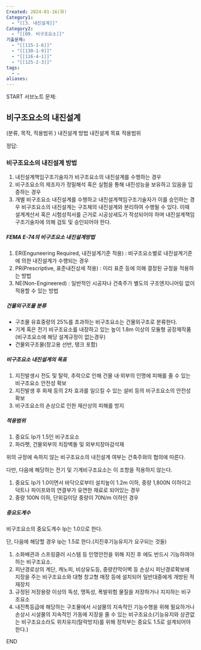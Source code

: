 ```yaml
---
Created: 2024-01-16(화)
Category1:
  - "[[3. 내진설계]]"
Category2:
  - "[[09. 비구조요소]]"
기출문제:
  - "[[115-1-6]]"
  - "[[130-1-9]]"
  - "[[116-4-1]]"
  - "[[125-2-3]]"
tags:
  - ✏️
aliases:
---
```

START
서브노트
문제:  

## 비구조요소의 내진설계
(분류, 목적, 적용범위 )
내진설계 방법
내진설계 목표
적용범위

정답: 

### 비구조요소의 내진설계 방법
1. 내진설계책임구조기술자가  비구조요소의 내진설계를 수행하는 경우
2. 비구조요소의 제조자가 정밀해석 혹은 실험을 통해 내진성능을 보유하고 있음을 입증하는 경우
3. 개별 비구조요소 내진설계를 수행하고 내진설계책임구조기술자가 이를 승인하는 경우 비구조요소의 내진설계는 구조체의 내진설계와 분리하여 수행될 수 있다. 이때 설계계산서 혹은 시험성적서를 근거로 시공상세도가 작성되어야 하며 내진설계책임구조기술자에 의해 검토 및 승인되어야 한다.
##### FEMA E-74의 비구조요소 내진설계방법
1. ER(Enguneering Required, 내진설계기준 적용) : 비구조요소별로 내진설계기준에 의한 내진설계가 수행되는 경우
2. PR(Prescriptive, 표준내진상세 적용) : 미리 표준 등에 의해 결정된 규정을 적용하는 방법
3. NE(Non-Engineered) : 일반적인 시공자나 건축주가 별도의 구조엔지니어링 없이 적용할 수 있는 방법
##### 건물외구조물 분류

- 구조물 유효중량의 25%를 초과하는 비구조요소는 건물외구조로 분류한다.
- 기계 혹은 전기 비구조요소를 내장하고 있는 높이 1.8m 이상의 모듈형 공장제작품(비구조요소에 해당 설계규정이 없는경우)
- 건물외구조물(창고용 선반, 탱크 포함)

##### 비구조요소 내진설계의 목표

1. 지진발생시 전도 및 탈락, 추락으로 인해 건물 내·외부의 인명에 피해를 줄 수 있는 비구조요소 안전성 확보
2. 지진발생 후 화재 등의 2차 효과를 일으킬 수 있는 설비 등의 비구조요소의 안전성 확보
3. 비구조요소의 손상으로 인한 재산상의 피해를 방지

##### 적용범위

1. 중요도 Ip가 1.5인 비구조요소
2. 파라펫, 건물외부의 치장벽돌 및 외부치장마감석재

위의 규정에 속하지 않는 비구조요소의 내진설계 여부는 건축주와의 협의에 따른다.

다만, 다음에 해당하는 전기 및 기계비구조요소는 이 조항을 적용하지 않는다.

1. 중요도 Ip가 1.0이면서 바닥으로부터 설치높이 1.2m 이하, 중량 1,800N 이하이고 덕트나 파이프와의 연결부가 유연한 재료로 되어있는 경우
2. 중량 100N 이하, 단위길이당 중량이 70N/m 이하인 경우

##### 중요도계수

비구조요소의 중요도계수 Ip는 1.0으로 한다.

단, 다음에 해당할 경우 Ip는 1.5로 한다.(지진후기능유지가 요구되는 것들)

1. 소화배관과 스프링클러 시스템 등 인명안전을 위해 지진 후 에도 반드시 기능하여야 하는 비구조요소. 
2. 피난경로상의 계단, 캐노피, 비상유도등, 중량칸막이벽 등 손상시 피난경로확보에 지장을 주는 비구조요소와 대형 창고형 매장 등에 설치되어 일반대중에게 개방된 적재장치
3. 규정된 저장용량 이상의 독성, 맹독성, 폭발위험 물질을 저장하거나 지지하는 비구조요소
4. 내진특등급에 해당하는 구조물에서 시설물의 지속적인 기능수행을 위해 필요하거나 손상시 시설물의 지속적인 가동에 지장을 줄 수 있는 비구조요소(기능유지와 상관없는 비구조요소라도 위치유지(탈락방지)를 위해 정착부는 중요도 1.5로 설계되어야 한다.)
<!--ID: 1687356618485-->
END